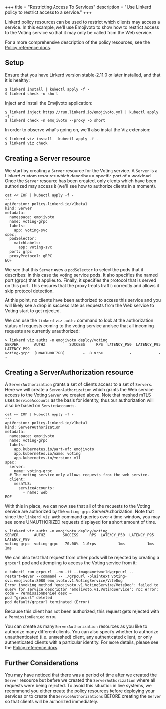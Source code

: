 +++
title = "Restricting Access To Services"
description = "Use Linkerd policy to restrict access to a service."
+++

Linkerd policy resources can be used to restrict which clients may access a
service.  In this example, we'll use Emojivoto to show how to restrict access
to the Voting service so that it may only be called from the Web service.

For a more comprehensive description of the policy resources, see the
[Policy reference docs](../../reference/authorization-policy/).

## Setup

Ensure that you have Linkerd version stable-2.11.0 or later installed, and that
it is healthy:

```console
$ linkerd install | kubectl apply -f -
$ linkerd check -o short
```

Inject and install the Emojivoto application:

```console
$ linkerd inject https://run.linkerd.io/emojivoto.yml | kubectl apply -f -
$ linkerd check -n emojivoto --proxy -o short
```

In order to observe what's going on, we'll also install the Viz extension:

```console
$ linkerd viz install | kubectl apply -f -
$ linkerd viz check
```

## Creating a Server resource

We start by creating a `Server` resource for the Voting service.  A `Server`
is a Linkerd custom resource which describes a specific port of a workload.
Once the `Server` resource has been created, only clients which have been
authorized may access it (we'll see how to authorize clients in a moment).

```console
cat << EOF | kubectl apply -f -
---
apiVersion: policy.linkerd.io/v1beta1
kind: Server
metadata:
  namespace: emojivoto
  name: voting-grpc
  labels:
    app: voting-svc
spec:
  podSelector:
    matchLabels:
      app: voting-svc
  port: grpc
  proxyProtocol: gRPC
EOF
```

We see that this `Server` uses a `podSelector` to select the pods that it
describes: in this case the voting service pods.  It also specifies the named
port (grpc) that it applies to.  Finally, it specifies the protocol that is
served on this port.  This ensures that the proxy treats traffic correctly and
allows it skip protocol detection.

At this point, no clients have been authorized to access this service and you
will likely see a drop in success rate as requests from the Web service to
Voting start to get rejected.

We can use the `linkerd viz authz` command to look at the authorization status
of requests coming to the voting service and see that all incoming requests
are currently unauthorized:

```console
> linkerd viz authz -n emojivoto deploy/voting
SERVER       AUTHZ           SUCCESS     RPS  LATENCY_P50  LATENCY_P95  LATENCY_P99
voting-grpc  [UNAUTHORIZED]        -  0.9rps            -            -            -
```

## Creating a ServerAuthorization resource

A `ServerAuthorization` grants a set of clients access to a set of `Servers`.
Here we will create a `ServerAuthorization` which grants the Web service access
to the Voting `Server` we created above. Note that meshed mTLS uses
`ServiceAccounts` as the basis for identity, thus our authorization will also
be based on `ServiceAccounts`.

```console
cat << EOF | kubectl apply -f -
---
apiVersion: policy.linkerd.io/v1beta1
kind: ServerAuthorization
metadata:
  namespace: emojivoto
  name: voting-grpc
  labels:
    app.kubernetes.io/part-of: emojivoto
    app.kubernetes.io/name: voting
    app.kubernetes.io/version: v11
spec:
  server:
    name: voting-grpc
  # The voting service only allows requests from the web service.
  client:
    meshTLS:
      serviceAccounts:
        - name: web
EOF
```

With this in place, we can now see that all of the requests to the Voting
service are authorized by the `voting-grpc` ServerAuthorization. Note that since
the `linkerd viz auth` command queries over a time-window, you may see some
UNAUTHORIZED requests displayed for a short amount of time.

```console
> linkerd viz authz -n emojivoto deploy/voting
SERVER       AUTHZ        SUCCESS     RPS  LATENCY_P50  LATENCY_P95  LATENCY_P99
voting-grpc  voting-grpc   70.00%  1.0rps          1ms          1ms          1ms
```

We can also test that request from other pods will be rejected by creating a
`grpcurl` pod and attempting to access the Voting service from it:

```console
> kubectl run grpcurl --rm -it --image=networld/grpcurl --restart=Never --command -- ./grpcurl -plaintext voting-svc.emojivoto:8080 emojivoto.v1.VotingService/VoteDog
Error invoking method "emojivoto.v1.VotingService/VoteDog": failed to query for service descriptor "emojivoto.v1.VotingService": rpc error: code = PermissionDenied desc =
pod "grpcurl" deleted
pod default/grpcurl terminated (Error)
```

Because this client has not been authorized, this request gets rejected with a
`PermissionDenied` error.

You can create as many `ServerAuthorization` resources as you like to authorize
many different clients. You can also specify whether to authorize
unauthenticated (i.e. unmeshed) client, any authenticated client, or only
authenticated clients with a particular identity.  For more details, please see
the [Policy reference docs](../../reference/authorization-policy/).

## Further Considerations

You may have noticed that there was a period of time after we created the
`Server` resource but before we created the `ServerAuthorization` where all
requests were being rejected. To avoid this situation in live systems, we
recommend you either create the policy resources before deploying your services
or to create the `ServiceAuthorizations` BEFORE creating the `Server` so that
clients will be authorized immediately.
